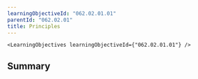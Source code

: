 ```yaml
---
learningObjectiveId: "062.02.01.01"
parentId: "062.02.01"
title: Principles
---
```


```tsx eval
<LearningObjectives learningObjectiveId={"062.02.01.01"} />
```

## Summary

